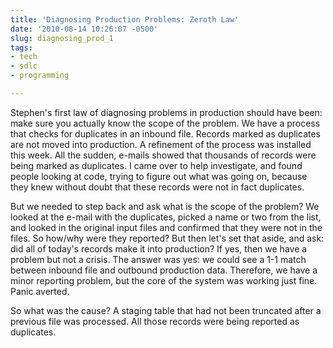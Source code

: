 ```yaml
---
title: 'Diagnosing Production Problems: Zeroth Law'
date: '2010-08-14 10:26:07 -0500'
slug: diagnosing_prod_1
tags:
- tech
- sdlc
- programming

---
```


Stephen's first law of diagnosing problems in production should have been: make
sure you actually know the scope of the problem. We have a process that checks
for duplicates in an inbound file. Records marked as duplicates are not moved
into production. A refinement of the process was installed this week. All the
sudden, e-mails showed that thousands of records were being marked as
duplicates. I came over to help investigate, and found people looking at code,
trying to figure out what was going on, because they knew without doubt that
these records were not in fact duplicates.

But we needed to step back and ask what is the scope of the problem? We looked
at the e-mail with the duplicates, picked a name or two from the list, and
looked in the original input files and confirmed that they were not in the
files. So how/why were they reported? But then let's set that aside, and ask:
did all of today's records make it into production? If yes, then we have a
problem but not a crisis. The answer was yes: we could see a 1-1 match between
inbound file and outbound production data. Therefore, we have a minor reporting
problem, but the core of the system was working just fine. Panic averted.

So what was the cause? A staging table that had not been truncated after a
previous file was processed. All those records were being reported as
duplicates.
